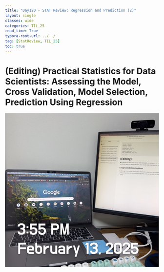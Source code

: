 ```yaml
---
title: "Day120 - STAT Review: Regression and Prediction (2)"
layout: single
classes: wide
categories: TIL_25
read_time: True
typora-root-url: ../../
tag: [StatReview, TIL_25]
toc: true 
---
```


# (Editing) Practical Statistics for Data Scientists: Assessing the Model, Cross Validation, Model Selection, Prediction Using Regression

![2F85B999-9495-4951-BF53-E79C74D6AC44_1_105_c](../../images/2025-02-13-TIL25_Day120/2F85B999-9495-4951-BF53-E79C74D6AC44_1_105_c.jpeg) <br><br>

